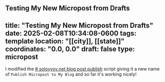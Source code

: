Testing My New Micropost from Drafts
---
title: "Testing My New Micropost from Drafts"
date: 2025-02-08T10:34:08-0600
tags: template
location: "[[city]], [[state]]"
coordinates: "0.0, 0.0"
draft: false
type: micropost
---
I modified the [# solovyov.net blog post publish](https://actions.getdrafts.com/a/105) script giving it a new name of `Publish Micropost to My Blog` and so far it's working nicely!
